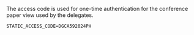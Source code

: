 The access code is used for one-time authentication for the conference paper view used by the delegates. 
```
STATIC_ACCESS_CODE=DGCA592024PH
```
